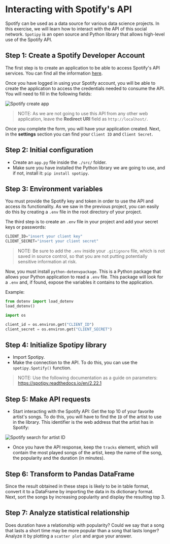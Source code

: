 # Interacting with Spotify's API

Spotify can be used as a data source for various data science projects. In this exercise, we will learn how to interact with the API of this social network. `Spotipy` is an open source and Python library that allows high-level use of the Spotify API.

## Step 1: Create a Spotify Developer Account

The first step is to create an application to be able to access Spotify's API services. You can find all the information [here](https://developer.spotify.com/documentation/web-api).

Once you have logged in using your Spotify account, you will be able to create the application to access the credentials needed to consume the API. You will need to fill in the following fields:

![Spotify create app](https://github.com/4GeeksAcademy/interacting-with-api-python-project-tutorial/blob/main/assets/spotify_1.PNG?raw=true)

> NOTE: As we are not going to use this API from any other web application, leave the **Redirect URI** field as `http://localhost/`.

Once you complete the form, you will have your application created. Next, in the **settings** section you can find your `Client ID` and `Client Secret`.

## Step 2: Initial configuration

- Create an `app.py` file inside the `./src/` folder.
- Make sure you have installed the Python library we are going to use, and if not, install it: `pip install spotipy`.

## Step 3: Environment variables

You must provide the Spotify key and token in order to use the API and access its functionality. As we saw in the previous project, you can easily do this by creating a `.env` file in the root directory of your project.

The third step is to create an `.env` file in your project and add your secret keys or passwords:

```py
CLIENT_ID="insert your client key"
CLIENT_SECRET="insert your client secret"
```

> NOTE: Be sure to add the `.env` inside your `.gitignore` file, which is not saved in source control, so that you are not putting potentially sensitive information at risk.

Now, you must install `python-dotenvpackage`. This is a Python package that allows your Python application to read a `.env` file. This package will look for a `.env` and, if found, expose the variables it contains to the application.

Example:

```py
from dotenv import load_dotenv
load_dotenv()

import os

client_id = os.environ.get("CLIENT_ID")
client_secret = os.environ.get("CLIENT_SECRET")
```

## Step 4: Initialize Spotipy library

- Import Spotipy.
- Make the connection to the API. To do this, you can use the `spotipy.Spotify()` function.

> NOTE: Use the following documentation as a guide on parameters: https://spotipy.readthedocs.io/en/2.22.1

## Step 5: Make API requests

- Start interacting with the Spotify API: Get the top 10 of your favorite artist's songs. To do this, you will have to find the `ID` of the artist to use in the library. This identifier is the web address that the artist has in Spotify:

![Spotify search for artist ID](https://github.com/4GeeksAcademy/interacting-with-api-python-project-tutorial/blob/main/assets/spotify_2.png?raw=true)

- Once you have the API response, keep the `tracks` element, which will contain the most played songs of the artist, keep the name of the song, the popularity and the duration (in minutes).

## Step 6: Transform to Pandas DataFrame

Since the result obtained in these steps is likely to be in table format, convert it to a DataFrame by importing the data in its dictionary format. Next, sort the songs by increasing popularity and display the resulting top 3.

## Step 7: Analyze statistical relationship

Does duration have a relationship with popularity? Could we say that a song that lasts a short time may be more popular than a song that lasts longer? Analyze it by plotting a `scatter plot` and argue your answer.
